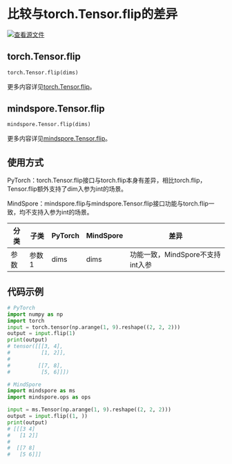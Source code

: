 # 比较与torch.Tensor.flip的差异

[![查看源文件](https://mindspore-website.obs.cn-north-4.myhuaweicloud.com/website-images/r2.3.q1/resource/_static/logo_source.svg)](https://gitee.com/mindspore/docs/blob/r2.3.q1/docs/mindspore/source_zh_cn/note/api_mapping/pytorch_diff/flip.md)

## torch.Tensor.flip

```python
torch.Tensor.flip(dims)
```

更多内容详见[torch.Tensor.flip](https://pytorch.org/docs/1.8.1/tensors.html#torch.Tensor.flip)。

## mindspore.Tensor.flip

```python
mindspore.Tensor.flip(dims)
```

更多内容详见[mindspore.Tensor.flip](https://www.mindspore.cn/docs/zh-CN/r2.3.0rc1/api_python/mindspore/Tensor/mindspore.Tensor.flip.html)。

## 使用方式

PyTorch：torch.Tensor.flip接口与torch.flip本身有差异，相比torch.flip，Tensor.flip额外支持了dim入参为int的场景。

MindSpore：mindspore.flip与mindspore.Tensor.flip接口功能与torch.flip一致，均不支持入参为int的场景。

| 分类  | 子类  | PyTorch   | MindSpore | 差异         |
|-----|-----|-----------|-----------|------------|
| 参数 | 参数1 | dims     | dims      | 功能一致，MindSpore不支持int入参   |

## 代码示例

```python
# PyTorch
import numpy as np
import torch
input = torch.tensor(np.arange(1, 9).reshape((2, 2, 2)))
output = input.flip(1)
print(output)
# tensor([[[3, 4],
#          [1, 2]],
#
#         [[7, 8],
#          [5, 6]]])

# MindSpore
import mindspore as ms
import mindspore.ops as ops

input = ms.Tensor(np.arange(1, 9).reshape((2, 2, 2)))
output = input.flip((1, ))
print(output)
# [[[3 4]
#   [1 2]]
#
#  [[7 8]
#   [5 6]]]
```
